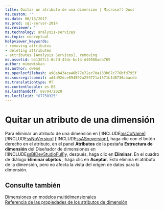 ```yaml
---
title: Quitar un atributo de una dimensión | Microsoft Docs
ms.custom: ''
ms.date: 06/13/2017
ms.prod: sql-server-2014
ms.reviewer: ''
ms.technology: analysis-services
ms.topic: conceptual
helpviewer_keywords:
- removing attributes
- deleting attributes
- attributes [Analysis Services], removing
ms.assetid: b41387c1-6c7d-42dc-bc14-d40586acb769
author: minewiskan
ms.author: owend
ms.openlocfilehash: a98ab434ca46b77e72ec70a133b07c776bfd795f
ms.sourcegitcommit: ad4d92dce894592a259721a1571b1d8736abacdb
ms.translationtype: MT
ms.contentlocale: es-ES
ms.lasthandoff: 08/04/2020
ms.locfileid: "87750325"
---
```

# <a name="remove-an-attribute-from-a-dimension"></a>Quitar un atributo de una dimensión
  Para eliminar un atributo de una dimensión en [!INCLUDE[msCoName](../../includes/msconame-md.md)] [!INCLUDE[ssNoVersion](../../includes/ssnoversion-md.md)] [!INCLUDE[ssASnoversion](../../includes/ssasnoversion-md.md)], haga clic con el botón derecho en el atributo, en el panel **Atributos** de la pestaña **Estructura de dimensión** del Diseñador de dimensiones en [!INCLUDE[ssBIDevStudioFull](../../includes/ssbidevstudiofull-md.md)]y, después, haga clic en **Eliminar**. En el cuadro de diálogo **Eliminar objetos** , haga clic en **Aceptar**. Esto elimina el atributo de la dimensión, pero no afecta la vista del origen de datos para la dimensión.  
  
## <a name="see-also"></a>Consulte también  
 [Dimensiones en modelos multidimensionales](dimensions-in-multidimensional-models.md)   
 [Referencia de las propiedades de los atributos de dimensión](dimension-attribute-properties-reference.md)  
  
  
